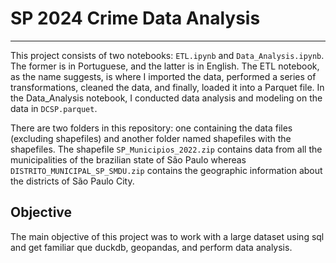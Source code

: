 # SP 2024 Crime Data Analysis

---
This project consists of two notebooks: ```ETL.ipynb``` and ```Data_Analysis.ipynb```. The former is in Portuguese, and the latter 
is in English. The ETL notebook, as the name suggests, is where I imported the data, performed a series of 
transformations, cleaned the data, and finally, loaded it into a Parquet file. In the Data_Analysis notebook, I 
conducted data analysis and modeling on the data in ```DCSP.parquet```.

There are two folders in this repository: one containing the data files (excluding shapefiles) and another folder named 
shapefiles with the shapefiles. The shapefile ```SP_Municipios_2022.zip``` contains data from all the municipalities of 
the brazilian state of São Paulo whereas ```DISTRITO_MUNICIPAL_SP_SMDU.zip``` contains the geographic information about
the districts of São Paulo City.

## Objective 

The main objective of this project was to work with a large dataset using sql and get familiar que duckdb, geopandas, 
and perform data analysis.